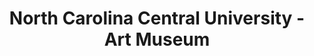 ---
layout: repo
title: "North Carolina Central University - Art Museum"
id: 4517
permalink: repos/4517/
---
